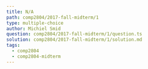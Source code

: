 ```yaml
---
title: N/A
path: comp2804/2017-fall-midterm/1
type: multiple-choice
author: Michiel Smid
question: comp2804/2017-fall-midterm/1/question.ts
solution: comp2804/2017-fall-midterm/1/solution.md
tags:
  - comp2804
  - comp2804-midterm
---
```

